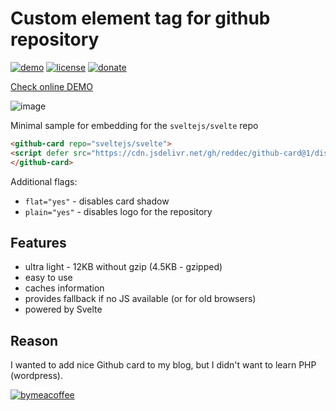 # Custom element tag for github repository

[![demo](https://img.shields.io/badge/documentation-latest-green)](https://reddec.net/demo/github-card/)
[![license](https://img.shields.io/github/license/reddec/github-card.svg)](https://github.com/reddec/github-card)
[![donate](https://img.shields.io/badge/help_by️-donate❤-ff69b4)](http://reddec.net/about/#donate)

[Check online DEMO](https://reddec.net/demo/github-card/)

![image](https://user-images.githubusercontent.com/6597086/81782278-2c25dd00-952c-11ea-9d39-307a756733ee.png)

Minimal sample for embedding for the `sveltejs/svelte` repo

```html
<github-card repo="sveltejs/svelte">
<script defer src="https://cdn.jsdelivr.net/gh/reddec/github-card@1/dist/github-card.min.js"></script>
</github-card>
```

Additional flags:

* `flat="yes"` - disables card shadow
* `plain="yes"` - disables logo for the repository

## Features

* ultra light - 12KB without gzip (4.5KB - gzipped)
* easy to use
* caches information
* provides fallback if no JS available (or for old browsers)
* powered by Svelte

## Reason

I wanted to add nice Github card to my blog, but I didn't want to learn PHP (wordpress).


[![bymeacoffee](https://cdn.buymeacoffee.com/buttons/default-orange.png)](https://www.buymeacoffee.com/reddec)

